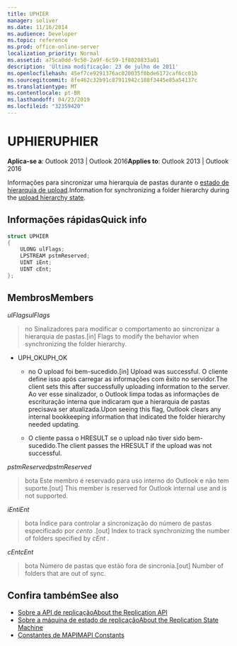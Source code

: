 ```yaml
---
title: UPHIER
manager: soliver
ms.date: 11/16/2014
ms.audience: Developer
ms.topic: reference
ms.prod: office-online-server
localization_priority: Normal
ms.assetid: a75ca0dd-9c50-2a9f-6c59-1f8020833a01
description: 'Última modificação: 23 de julho de 2011'
ms.openlocfilehash: 45ef7ce9291376ac020035f0bde6172caf6cc01b
ms.sourcegitcommit: 8fe462c32b91c87911942c188f3445e85a54137c
ms.translationtype: MT
ms.contentlocale: pt-BR
ms.lasthandoff: 04/23/2019
ms.locfileid: "32359420"
---
```

# <a name="uphier"></a><span data-ttu-id="21dca-103">UPHIER</span><span class="sxs-lookup"><span data-stu-id="21dca-103">UPHIER</span></span>
 
<span data-ttu-id="21dca-104">**Aplica-se a**: Outlook 2013 | Outlook 2016</span><span class="sxs-lookup"><span data-stu-id="21dca-104">**Applies to**: Outlook 2013 | Outlook 2016</span></span> 
  
<span data-ttu-id="21dca-105">Informações para sincronizar uma hierarquia de pastas durante o [estado de hierarquia de upload](upload-hierarchy-state.md).</span><span class="sxs-lookup"><span data-stu-id="21dca-105">Information for synchronizing a folder hierarchy during the [upload hierarchy state](upload-hierarchy-state.md).</span></span>
  
## <a name="quick-info"></a><span data-ttu-id="21dca-106">Informações rápidas</span><span class="sxs-lookup"><span data-stu-id="21dca-106">Quick info</span></span>

```cpp
struct UPHIER 
{ 
    ULONG ulFlags; 
    LPSTREAM pstmReserved; 
    UINT iEnt; 
    UINT cEnt; 
};
```

## <a name="members"></a><span data-ttu-id="21dca-107">Membros</span><span class="sxs-lookup"><span data-stu-id="21dca-107">Members</span></span>

<span data-ttu-id="21dca-108">_ulFlags_</span><span class="sxs-lookup"><span data-stu-id="21dca-108">_ulFlags_</span></span>
  
> <span data-ttu-id="21dca-109">no Sinalizadores para modificar o comportamento ao sincronizar a hierarquia de pastas.</span><span class="sxs-lookup"><span data-stu-id="21dca-109">[in] Flags to modify the behavior when synchronizing the folder hierarchy.</span></span>
    
  - <span data-ttu-id="21dca-110">UPH_OK</span><span class="sxs-lookup"><span data-stu-id="21dca-110">UPH_OK</span></span>
    
    - <span data-ttu-id="21dca-111">no O upload foi bem-sucedido.</span><span class="sxs-lookup"><span data-stu-id="21dca-111">[in] Upload was successful.</span></span> <span data-ttu-id="21dca-112">O cliente define isso após carregar as informações com êxito no servidor.</span><span class="sxs-lookup"><span data-stu-id="21dca-112">The client sets this after successfully uploading information to the server.</span></span> <span data-ttu-id="21dca-113">Ao ver esse sinalizador, o Outlook limpa todas as informações de escrituração interna que indicaram que a hierarquia de pastas precisava ser atualizada.</span><span class="sxs-lookup"><span data-stu-id="21dca-113">Upon seeing this flag, Outlook clears any internal bookkeeping information that indicated the folder hierarchy needed updating.</span></span> 
    
    - <span data-ttu-id="21dca-114">O cliente passa o HRESULT se o upload não tiver sido bem-sucedido.</span><span class="sxs-lookup"><span data-stu-id="21dca-114">The client passes the HRESULT if the upload was not successful.</span></span>
    
<span data-ttu-id="21dca-115">_pstmReserved_</span><span class="sxs-lookup"><span data-stu-id="21dca-115">_pstmReserved_</span></span>
  
> <span data-ttu-id="21dca-116">bota Este membro é reservado para uso interno do Outlook e não tem suporte.</span><span class="sxs-lookup"><span data-stu-id="21dca-116">[out] This member is reserved for Outlook internal use and is not supported.</span></span>
    
<span data-ttu-id="21dca-117">_iEnt_</span><span class="sxs-lookup"><span data-stu-id="21dca-117">_iEnt_</span></span>
  
> <span data-ttu-id="21dca-118">bota Índice para controlar a sincronização do número de pastas especificado por *cento* .</span><span class="sxs-lookup"><span data-stu-id="21dca-118">[out] Index to track synchronizing the number of folders specified by  *cEnt*  .</span></span> 
    
<span data-ttu-id="21dca-119">_cEnt_</span><span class="sxs-lookup"><span data-stu-id="21dca-119">_cEnt_</span></span>
  
> <span data-ttu-id="21dca-120">bota Número de pastas que estão fora de sincronia.</span><span class="sxs-lookup"><span data-stu-id="21dca-120">[out] Number of folders that are out of sync.</span></span>
    
## <a name="see-also"></a><span data-ttu-id="21dca-121">Confira também</span><span class="sxs-lookup"><span data-stu-id="21dca-121">See also</span></span>

- [<span data-ttu-id="21dca-122">Sobre a API de replicação</span><span class="sxs-lookup"><span data-stu-id="21dca-122">About the Replication API</span></span>](about-the-replication-api.md)
- [<span data-ttu-id="21dca-123">Sobre a máquina de estado de replicação</span><span class="sxs-lookup"><span data-stu-id="21dca-123">About the Replication State Machine</span></span>](about-the-replication-state-machine.md)
- [<span data-ttu-id="21dca-124">Constantes de MAPI</span><span class="sxs-lookup"><span data-stu-id="21dca-124">MAPI Constants</span></span>](mapi-constants.md)

